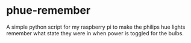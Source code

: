 # phue-remember
A simple python script for my raspberry pi to make the philips hue lights remember what state they were in when power is toggled for the bulbs.
